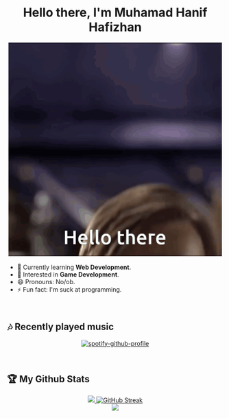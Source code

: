 <h1 align="center">Hello there, I'm Muhamad Hanif Hafizhan</h1>

<div align="center">
 
 ![me](https://github.com/EnvoyX/EnvoyX/blob/main/hello-there.gif)
 
</div>


- 🌱 Currently learning **Web Development**.
- 👀 Interested in **Game Development**.
- 😄 Pronouns: No/ob.
- ⚡ Fun fact: I'm suck at programming.


 <br>

## 🎶 Recently played music
 
 <div align="center">
  
 [![spotify-github-profile](https://spotify-github-profile.kittinanx.com/api/view?uid=31ic6ld4fbr7hz4tq4f3sj564r7u&cover_image=true&theme=default&show_offline=false&background_color=121212&interchange=true&bar_color_cover=true&bar_color=53b14f)](https://spotify-github-profile.kittinanx.com/api/view?uid=31ic6ld4fbr7hz4tq4f3sj564r7u&redirect=true)
  
 </div>

 <br>
 

## 🏆 My Github Stats
<p align="center">
    <a href="https://github.com/EnvoyX/EnvoyX/">
        <img src="https://github-profile-trophy.vercel.app/?username=EnvoyX&column=-1&theme=dracula" />
    </a>
     <a href="https://github.com/EnvoyX/github-readme-streak-stats">
    <img width="400" src="https://github-readme-streak-stats-eight.vercel.app/?user=EnvoyX&theme=dracula" alt="GitHub Streak" />
  </a>
 <br/>
    <a href="https://github.com/EnvoyX/EnvoyX/">
        <img src="https://github-readme-stats.vercel.app/api/top-langs/?username=EnvoyX&show_icons=true&count_private=false&include_all_commits=true&layout=compact&langs_count=8&theme=dracula" />
    </a>
</p>
<!---
EnvoyX/EnvoyX is a ✨ special ✨ repository because its `README.md` (this file) appears on your GitHub profile.
You can click the Preview link to take a look at your changes.
--->

